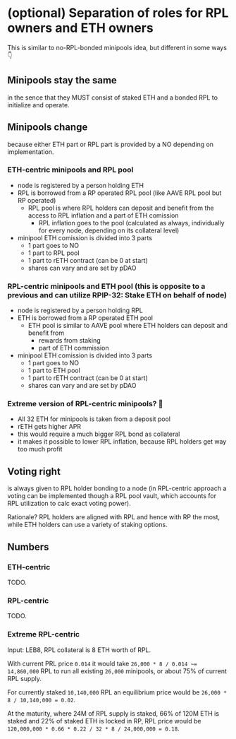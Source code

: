 # (optional) Separation of roles for RPL owners and ETH owners

This is similar to no-RPL-bonded minipools idea, but different in some ways 👇

## Minipools stay the same
in the sence that they MUST consist of staked ETH and a bonded RPL to initialize and operate.

## Minipools change
because either ETH part or RPL part is provided by a NO depending on implementation.

### ETH-centric minipools and RPL pool
- node is registered by a person holding ETH
- RPL is borrowed from a RP operated RPL pool (like AAVE RPL pool but RP operated)
  - RPL pool is where RPL holders can deposit and benefit from the access to RPL inflation and a part of ETH comission
    - RPL inflation goes to the pool (calculated as always, individually for every node, depending on its collateral level)
- minipool ETH comission is divided into 3 parts
  - 1 part goes to NO
  - 1 part to RPL pool
  - 1 part to rETH contract (can be 0 at start)
  - shares can vary and are set by pDAO

### RPL-centric minipools and ETH pool (this is opposite to a previous and can utilize RPIP-32: Stake ETH on behalf of node)
- node is registered by a person holding RPL
- ETH is borrowed from a RP operated ETH pool
  - ETH pool is similar to AAVE pool where ETH holders can deposit and benefit from
    - rewards from staking
    - part of ETH commission
- minipool ETH comission is divided into 3 parts
  - 1 part goes to NO
  - 1 part to ETH pool
  - 1 part to rETH contract (can be 0 at start)
  - shares can vary and are set by pDAO

### Extreme version of RPL-centric minipools? 🤔
- All 32 ETH for minipools is taken from a deposit pool
- rETH gets higher APR
- this would require a much bigger RPL bond as collateral
- it makes it possible to lower RPL inflation, because RPL holders get way too much profit

## Voting right
is always given to RPL holder bonding to a node (in RPL-centric approach a voting can be implemented though a RPL pool vault, which accounts for RPL utilization to calc exact voting power).

Rationale? RPL holders are aligned with RPL and hence with RP the most, while ETH holders can use a variety of staking options.

## Numbers

### ETH-centric
TODO.

### RPL-centric
TODO.

### Extreme RPL-centric
Input: LEB8, RPL collateral is 8 ETH worth of RPL.

With current PRL price `0.014` it would take `26,000 * 8 / 0.014 ~= 14,860,000` RPL to run all existing `26,000` minipools, or about 75% of current RPL supply.

For currently staked `10,140,000` RPL an equilibrium price would be `26,000 * 8 / 10,140,000 = 0.02`.

At the maturity, where 24M of RPL supply is staked, 66% of 120M ETH is staked and 22% of staked ETH is locked in RP, RPL price would be `120,000,000 * 0.66 * 0.22 / 32 * 8 / 24,000,000 = 0.18`.
